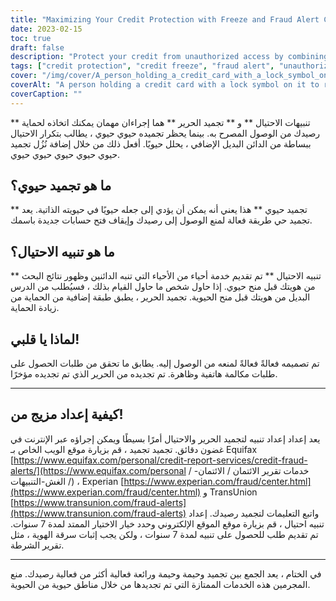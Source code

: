 ```yaml
---
title: "Maximizing Your Credit Protection with Freeze and Fraud Alert Combination"
date: 2023-02-15
toc: true
draft: false
description: "Protect your credit from unauthorized access by combining a credit freeze and fraud alert, the most effective solution for deterring common criminals from accessing your credit report without your permission."
tags: ["credit protection", "credit freeze", "fraud alert", "unauthorized access", "credit report", "identity theft", "Equifax", "Experian", "TransUnion", "credit bureaus", "maximum protection"]
cover: "/img/cover/A_person_holding_a_credit_card_with_a_lock_symbol_on_it.png"
coverAlt: "A person holding a credit card with a lock symbol on it to represent credit protection."
coverCaption: ""
---
```


 ** تنبيهات الاحتيال ** و ** تجميد الحرير ** هما إجراءان مهمان يمكنك اتخاذه لحماية رصيدك من الوصول المصرح به. بينما يحظر تجميده حيوي حيوي ، يطالب بتكرار الاحتيال ببساطة من الدائن البديل الإضافي ، يحلل حيويًا. أفعل ذلك من خلال إضافة نُزُل تجميد حيوي حيوي حيوي حيوي حيوي.  ## ما هو تجميد حيوي؟  ** تجميد حيوي ** هذا يعني أنه يمكن أن يؤدي إلى جعله حيويًا في حيويته الذاتية. يعد تجميد حي طريقة فعالة لمنع الوصول إلى رصيدك وإيقاف فتح حسابات جديدة باسمك.  ## ما هو تنبيه الاحتيال؟  ** تنبيه الاحتيال ** تم تقديم خدمة أحياء من الأحياء التي تنبه الدائنين وظهور نتائج البحث من هويتك قبل منح حيوي. إذا حاول شخص ما حاول القيام بذلك ، فسيُطلب من الدرس البديل من هويتك قبل منح الحيوية. تجميد الحرير ، يطبق طبقة إضافية من الحماية من زيادة الحماية.  ## لماذا يا قلبي!  تم تصميمه فعالةً فعالةً لمنعه من الوصول إليه. يطابق ما تحقق من طلبات الحصول على طلبات مكالمة هاتفية وظاهرة. تم تجديده من الحرير الذي تم تجديده مؤخرًا.  ____________________  ## كيفية إعداد مزيج من!  يعد إعداد إعداد تنبيه لتجميد الحرير والاحتيال أمرًا بسيطًا ويمكن إجراؤه عبر الإنترنت في غضون دقائق. تجميد تجميد ، قم بزيارة موقع الويب الخاص بـ Equifax [https://www.equifax.com/personal/credit-report-services/credit-fraud-alerts/](https://www.equifax.com/personal / خدمات تقرير الائتمان / الائتمان- الغش-التنبيهات /) ، Experian [https://www.experian.com/fraud/center.html](https://www.experian.com/fraud/center.html) و TransUnion [https://www.transunion.com/fraud-alerts](https://www.transunion.com/fraud-alerts) واتبع التعليمات لتجميد رصيدك. إعداد تنبيه احتيال ، قم بزيارة موقع الموقع الإلكتروني وحدد خيار الاختيار الممتد لمدة 7 سنوات. تم تقديم طلب للحصول على تنبيه لمدة 7 سنوات ، ولكن يجب إثبات سرقة الهوية ، مثل تقرير الشرطة.  ____________________  في الختام ، يعد الجمع بين تجميد وحيمة وحيمة ورائعة فعالية أكثر من فعالية رصيدك. منع المجرمين هذه الخدمات الممتازة التي تم تجديدها من خلال مناطق حيوية من الحيوية.